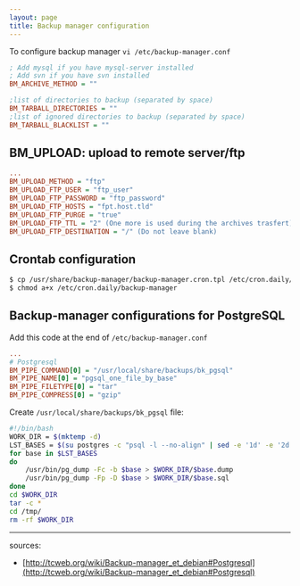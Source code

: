 ```yaml
---
layout: page
title: Backup manager configuration
---
```


To configure backup manager `vi /etc/backup-manager.conf`

```ini
; Add mysql if you have mysql-server installed 
; Add svn if you have svn installed
BM_ARCHIVE_METHOD = ""
```
```ini
;list of directories to backup (separated by space)
BM_TARBALL_DIRECTORIES = ""
;list of ignored directories to backup (separated by space)
BM_TARBALL_BLACKLIST = ""
```

## BM_UPLOAD: upload to remote server/ftp

```ini
...
BM_UPLOAD_METHOD = "ftp"
BM_UPLOAD_FTP_USER = "ftp_user"
BM_UPLOAD_FTP_PASSWORD = "ftp_password"
BM_UPLOAD_FTP_HOSTS = "fpt.host.tld"
BM_UPLOAD_FTP_PURGE = "true"
BM_UPLOAD_FTP_TTL = "2" (One more is used during the archives trasfert)
BM_UPLOAD_FTP_DESTINATION = "/" (Do not leave blank)
````

## Crontab configuration

```bash
$ cp /usr/share/backup-manager/backup-manager.cron.tpl /etc/cron.daily/backup-manager
$ chmod a+x /etc/cron.daily/backup-manager
```


## Backup-manager configurations for PostgreSQL

Add this code at the end of `/etc/backup-manager.conf`

```ini
...
# Postgresql
BM_PIPE_COMMAND[0] = "/usr/local/share/backups/bk_pgsql"
BM_PIPE_NAME[0] = "pgsql_one_file_by_base"
BM_PIPE_FILETYPE[0] = "tar"
BM_PIPE_COMPRESS[0] = "gzip"
```

Create `/usr/local/share/backups/bk_pgsql` file:

```bash
#!/bin/bash
WORK_DIR = $(mktemp -d)
LST_BASES = $(su postgres -c "psql -l --no-align" | sed -e '1d' -e '2d' -e '$d' | cut -d '|' -f 1)
for base in $LST_BASES
do
    /usr/bin/pg_dump -Fc -b $base > $WORK_DIR/$base.dump
    /usr/bin/pg_dump -Fp -D $base > $WORK_DIR/$base.sql
done
cd $WORK_DIR
tar -c *
cd /tmp/
rm -rf $WORK_DIR
```


-------------------------------
sources:

- [http://tcweb.org/wiki/Backup-manager_et_debian#Postgresql](http://tcweb.org/wiki/Backup-manager_et_debian#Postgresql)
